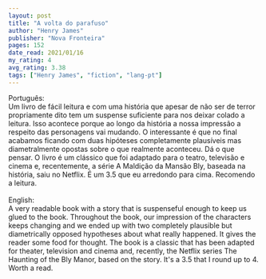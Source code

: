 ```yaml
---
layout: post
title: "A volta do parafuso"
author: "Henry James"
publisher: "Nova Fronteira"
pages: 152
date_read: 2021/01/16
my_rating: 4
avg_rating: 3.38
tags: ["Henry James", "fiction", "lang-pt"]
---
```


Português:<br/>Um livro de fácil leitura e com uma história que apesar de não ser de terror propriamente dito tem um suspense suficiente para nos deixar colado a leitura. Isso acontece porque ao longo da história a nossa impressão a respeito das personagens vai mudando. O interessante é que no final acabamos ficando com duas hipóteses completamente plausíveis mas diametralmente opostas sobre o que realmente aconteceu. Dá o que pensar. O livro é um clássico que foi adaptado para o teatro, televisão e cinema e, recentemente, a série A Maldição da Mansão Bly, baseada na história, saiu no Netflix. É um 3.5 que eu arredondo para cima. Recomendo a leitura.<br/><br/>English: <br/>A very readable book with a story that is suspenseful enough to keep us glued to the book. Throughout the book, our impression of the characters keeps changing and we ended up with two completely plausible but diametrically opposed hypotheses about what really happened. It gives the reader some food for thought. The book is a classic that has been adapted for theater, television and cinema and, recently, the Netflix series The Haunting of the Bly Manor, based on the story. It's a 3.5 that I round up to 4. Worth a read.<br/>

